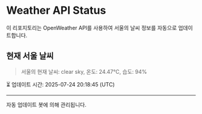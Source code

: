 
# Weather API Status

이 리포지토리는 OpenWeather API를 사용하여 서울의 날씨 정보를 자동으로 업데이트합니다.

## 현재 서울 날씨
> 서울의 현재 날씨: clear sky, 온도: 24.47°C, 습도: 94%

⏳ 업데이트 시간: 2025-07-24 20:18:45 (UTC)

---
자동 업데이트 봇에 의해 관리됩니다.
